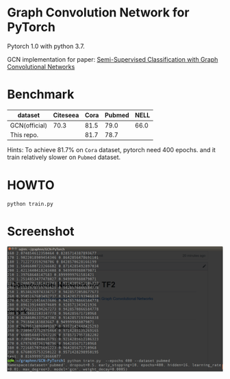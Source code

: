 # Graph Convolution Network for PyTorch

Pytorch 1.0 with python 3.7.

GCN implementation for paper: [Semi-Supervised Classification with Graph Convolutional Networks](https://arxiv.org/pdf/1609.02907.pdf)

# Benchmark

| dataset       | Citeseea | Cora | Pubmed | NELL |
|---------------|----------|------|--------|------|
| GCN(official) | 70.3     | 81.5 | 79.0   | 66.0 |
| This repo.    |          | 81.7 |   78.7  |      |

Hints:
To achieve 81.7% on `Cora` dataset, pytorch need 400 epochs.
and it train relatively slower on `Pubmed` dataset.


# HOWTO
```
python train.py
```

# Screenshot

![](res/screen.png)
